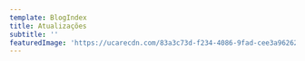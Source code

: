 ```yaml
---
template: BlogIndex
title: Atualizações
subtitle: ''
featuredImage: 'https://ucarecdn.com/83a3c73d-f234-4086-9fad-cee3a9626230/'
---
```


